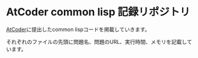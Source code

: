 # AtCoder common lisp 記録リポジトリ

[AtCoder](http://atcoder.jp "AtCoder")に提出したcommon lispコードを掲載していきます。

それぞれのファイルの先頭に問題名、問題のURL、実行時間、メモリを記載しています。
